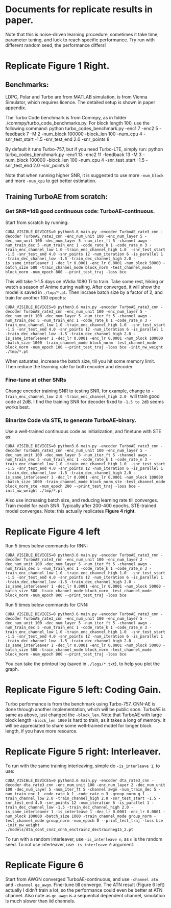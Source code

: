 # Documents for replicate results in paper.
Note that this is noise-driven learning procedure, sometimes it take time, parameter tuning, and luck to reach specific performance. 
Try run with different random seed, the performance differs!


# Replicate Figure 1 Right.

## Benchmarks:
LDPC, Polar and Turbo are from MATLAB simulation, is from Vienna Simulator, which requires licence. The detailed setup is shown in paper appendix.

The Turbo Code benchmark is from Commpy, as in folder ./commpy/turbo_code_benchmarks.py. For block length 100, use the following command:
    python turbo_codes_benchmark.py -enc1 7 -enc2 5 -feedback 7 -M 2 -num_block 100000 -block_len 100 -num_cpu 4 -snr_test_start -1.5 -snr_test_end 2.0 -snr_points 8

By default it runs Turbo-757, but if you need Turbo-LTE, simply run:
    python turbo_codes_benchmark.py -enc1 13 -enc2 11 -feedback 13 -M 3 -num_block 100000 -block_len 100 -num_cpu 4 -snr_test_start -1.5 -snr_test_end 2.0 -snr_points 8

Note that when running higher SNR, it is suggested to use more `-num_block` and more `-num_cpu` to get better estimation.


## Training TurboAE from scratch:

### Get SNR=1dB good continuous code: TurboAE-continuous.
Start from scratch by running: 

    CUDA_VISIBLE_DEVICES=0 python3.6 main.py -encoder TurboAE_rate3_cnn -decoder TurboAE_rate3_cnn -enc_num_unit 100 -enc_num_layer 5 -dec_num_unit 100 -dec_num_layer 5 -num_iter_ft 5 -channel awgn -num_train_dec 5 -num_train_enc 1 -code_rate_k 1 -code_rate_n 3 -train_enc_channel_low 1.0 -train_enc_channel_high 1.0  -snr_test_start -1.5 -snr_test_end 4.0 -snr_points 12 -num_iteration 6 -is_parallel 1 -train_dec_channel_low -1.5 -train_dec_channel_high 2.0 -is_same_interleaver 1 -dec_lr 0.0001 -enc_lr 0.0001 -num_block 50000 -batch_size 500 -train_channel_mode block_norm -test_channel_mode block_norm -num_epoch 800 --print_test_traj -loss bce

This will take 1-1.5 days on nVidia 1080 Ti to train. Take some rest, hiking or watch a season of Anime during waiting.
After converged, it will show the model is saved in `./tmp/*.pt`.
Then incrase batch size by a factor of 2, and train for another 100 epochs:

    CUDA_VISIBLE_DEVICES=0 python3.6 main.py -encoder TurboAE_rate3_cnn -decoder TurboAE_rate3_cnn -enc_num_unit 100 -enc_num_layer 5 -dec_num_unit 100 -dec_num_layer 5 -num_iter_ft 5 -channel awgn -num_train_dec 5 -num_train_enc 1 -code_rate_k 1 -code_rate_n 3 -train_enc_channel_low 1.0 -train_enc_channel_high 1.0  -snr_test_start -1.5 -snr_test_end 4.0 -snr_points 12 -num_iteration 6 -is_parallel 1 -train_dec_channel_low -1.5 -train_dec_channel_high 2.0 -is_same_interleaver 1 -dec_lr 0.0001 -enc_lr 0.0001 -num_block 100000 -batch_size 1000 -train_channel_mode block_norm -test_channel_mode block_norm -num_epoch 100 --print_test_traj -loss bce -init_nw_weight ./tmp/*.pt

When saturates, increase the batch size, till you hit some memory limit. Then reduce the learning rate for both encoder and decoder.


### Fine-tune at other SNRs
Change encoder training SNR to testing SNR, for example, change to `-train_enc_channel_low 2.0 -train_enc_channel_high 2.0 ` will train good code at 2dB. 
I find the training SNR for decoder fixed to `-1.5 to 2dB` seems works best.

### Binarize Code via STE, to generate TurboAE-binary.
Use a well-trained continuous code as initialization, and finetune with STE as:

    CUDA_VISIBLE_DEVICES=0 python3.6 main.py -encoder TurboAE_rate3_cnn -decoder TurboAE_rate3_cnn -enc_num_unit 100 -enc_num_layer 5 -dec_num_unit 100 -dec_num_layer 5 -num_iter_ft 5 -channel awgn -num_train_dec 5 -num_train_enc 1 -code_rate_k 1 -code_rate_n 3 -train_enc_channel_low 1.0 -train_enc_channel_high 1.0  -snr_test_start -1.5 -snr_test_end 4.0 -snr_points 12 -num_iteration 6 -is_parallel 1 -train_dec_channel_low -1.5 -train_dec_channel_high 2.0 -is_same_interleaver 1 -dec_lr 0.0001 -enc_lr 0.0001 -num_block 100000 -batch_size 1000 -train_channel_mode block_norm_ste -test_channel_mode block_norm_ste -num_epoch 200 --print_test_traj -loss bce -init_nw_weight ./tmp/*.pt

Also use increasing batch size, and reducing learning rate till converges. Train model for each SNR. 
Typically after 200-400 epochs, STE-trained model converges. Note: this actually replicates **Figure 4 right**.
 
 
# Replicate Figure 4 left
Run 5 times below commands for RNN:
    
    CUDA_VISIBLE_DEVICES=0 python3.6 main.py -encoder TurboAE_rate3_rnn -decoder TurboAE_rate3_rnn -enc_num_unit 100 -enc_num_layer 2 -dec_num_unit 100 -dec_num_layer 5 -num_iter_ft 5 -channel awgn -num_train_dec 5 -num_train_enc 1 -code_rate_k 1 -code_rate_n 3 -train_enc_channel_low 1.0 -train_enc_channel_high 1.0  -snr_test_start -1.5 -snr_test_end 4.0 -snr_points 12 -num_iteration 6 -is_parallel 1 -train_dec_channel_low -1.5 -train_dec_channel_high 2.0 -is_same_interleaver 1 -dec_lr 0.0001 -enc_lr 0.0001 -num_block 50000 -batch_size 500 -train_channel_mode block_norm -test_channel_mode block_norm -num_epoch 800 --print_test_traj -loss bce

Run 5 times below commands for CNN:

    CUDA_VISIBLE_DEVICES=0 python3.6 main.py -encoder TurboAE_rate3_cnn -decoder TurboAE_rate3_cnn -enc_num_unit 100 -enc_num_layer 5 -dec_num_unit 100 -dec_num_layer 5 -num_iter_ft 5 -channel awgn -num_train_dec 5 -num_train_enc 1 -code_rate_k 1 -code_rate_n 3 -train_enc_channel_low 1.0 -train_enc_channel_high 1.0  -snr_test_start -1.5 -snr_test_end 4.0 -snr_points 12 -num_iteration 6 -is_parallel 1 -train_dec_channel_low -1.5 -train_dec_channel_high 2.0 -is_same_interleaver 1 -dec_lr 0.0001 -enc_lr 0.0001 -num_block 50000 -batch_size 500 -train_channel_mode block_norm -test_channel_mode block_norm -num_epoch 800 --print_test_traj -loss bce

You can take the printout log (saved in `./logs/*.txt`), to help you plot the graph.

# Replicate Figure 5 left: Coding Gain.
Turbo performance is from the benchmark using Turbo-757. 
CNN-AE is done through another implementation, which will be public soon. 
TurboAE is same as above, just changed the `-block_len`. 
Note that TurboAE with large block length `-block_len 1000` is hard to train, as it takes a long of memory. 
It will be appreciated to share some well-trained model for longer block length, if you have more resource.

# Replicate Figure 5 right: Interleaver.

To run with the same training interleaving, simple do `-is_interleave 1`, to use:

    CUDA_VISIBLE_DEVICES=0 python3.6 main.py -encoder dta_rate3_cnn -decoder dta_rate3_cnn -enc_num_unit 100 -enc_num_layer 2 -dec_num_unit 100 -dec_num_layer 5 -num_iter_ft 5 -channel awgn -num_train_dec 5 -num_train_enc 1 -code_rate_k 1 -code_rate_n 3 -group_norm_g 1 -train_channel_low 2.0 -train_channel_high 2.0 -snr_test_start -1.5 -snr_test_end 4.0 -snr_points 12 -num_iteration 6 -is_parallel 1 -train_dec_channel_low -1.5 -train_dec_channel_high 2.0 -is_same_interleaver 1 -is_interleave 1 -dec_lr 0.0001 -enc_lr 0.0001 -num_block 100000 -batch_size 1000 -train_channel_mode group_norm -test_channel_mode group_norm -num_epoch 0 --print_test_traj -loss bce -init_nw_weight ./models/dta_cont_cnn2_cnn5_enctrain2_dectrainneg15_2.pt
    
To run with a random interleaver, use `-is_interleave n`, as `n` is the random seed. To not use interleaver, use `-is_interleave 0` argument.


# Replicate Figure 6
Start from AWGN converged TurboAE-continuous, and use `-channel atn` and `-channel ge_awgn`. Fine-tune till converge.
The ATN result (Figure 6 left) actually I didn't train a lot, so the performance could even be better at ATN channel.
Also note as `ge_awgn` is a sequential dependent channel, simulation is much slower than iid channels.

